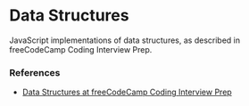 <h1>Data Structures</h1>

<p>JavaScript implementations of data structures, as described in freeCodeCamp Coding Interview Prep.<p>

<h3>References</h3>

<ul>
  <li><a href="https://www.freecodecamp.org/learn/coding-interview-prep/#data-structures">
    Data Structures at freeCodeCamp Coding Interview Prep
  </a></li>
<ul>
